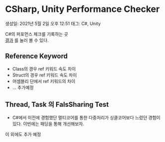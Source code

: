 # CSharp, Unity Performance Checker

생성일: 2021년 5월 2일 오후 12:51
태그: C#, Unity

C#의 퍼포먼스 체크를 기록하는 곳  
[결과](https://www.notion.so/leesun/CSharp-Unity-Performance-Checker-79daf67cccbe47679a78e9ff58ba5195)  를 눌러 볼 수 있다.

## Reference Keyword

- Class의 경우 ref 키워드 속도 차이
- Struct의 경우 ref 키워드 속도 차이
- 어셈블리 단에서 ref 키워드의 차이
- ... 추가예정

## Thread, Task 의 FalsSharing Test

- C#에서 이전에 경험했단 멀티코어를 통한 다중처리가 싱클코어보다 느렸던 경험이 있다.
이번에는 패딩을 통해 개선해보자.

이 외에도 추가 예정
